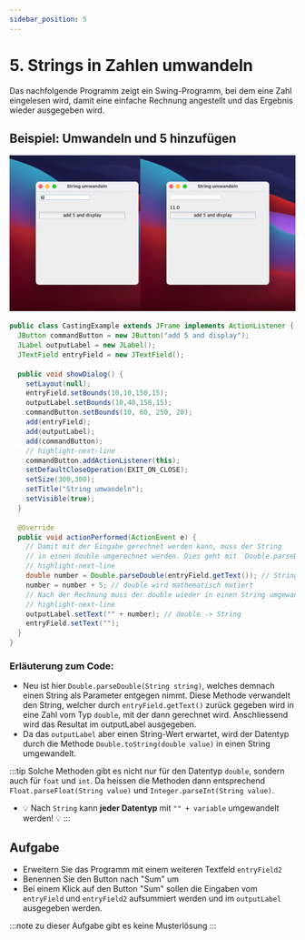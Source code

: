 ```yaml
---
sidebar_position: 5
---
```


# 5. Strings in Zahlen umwandeln

Das nachfolgende Programm zeigt ein Swing-Programm, bei dem eine Zahl eingelesen
wird, damit eine einfache Rechnung angestellt und das Ergebnis wieder ausgegeben
wird.

## Beispiel: Umwandeln und 5 hinzufügen

![](../img/String-Umwandeln-Rechnen.png)

```java title="CastingExample.java"
public class CastingExample extends JFrame implements ActionListener {
  JButton commandButton = new JButton("add 5 and display");
  JLabel outputLabel = new JLabel();
  JTextField entryField = new JTextField();

  public void showDialog() {
    setLayout(null);
    entryField.setBounds(10,10,150,15);
    outputLabel.setBounds(10,40,150,15);
    commandButton.setBounds(10, 60, 250, 20);
    add(entryField);
    add(outputLabel);
    add(commandButton);
    // highlight-next-line
    commandButton.addActionListener(this);
    setDefaultCloseOperation(EXIT_ON_CLOSE);
    setSize(300,300);
    setTitle("String umwandeln");
    setVisible(true);
  }

  @Override
  public void actionPerformed(ActionEvent e) {
    // Damit mit der Eingabe gerechnet werden kann, muss der String
    // in einen double umgerechnet werden. Dies geht mit `Double.parseDouble(String string)`
    // highlight-next-line
    double number = Double.parseDouble(entryField.getText()); // String -> doubel
    number = number + 5; // double wird mathematisch mutiert
    // Nach der Rechnung muss der double wieder in einen String umgewandelt werden
    // highlight-next-line
    outputLabel.setText("" + number); // double -> String
    entryField.setText("");
  }
}
```

### Erläuterung zum Code:

- Neu ist hier `Double.parseDouble(String string)`, welches demnach einen String
  als Parameter entgegen nimmt. Diese Methode verwandelt den String, welcher
  durch `entryField.getText()` zurück gegeben wird in eine Zahl vom Typ
  `double`, mit der dann gerechnet wird. Anschliessend wird das Resultat im
  outputLabel ausgegeben.
- Da das `outputLabel` aber einen String-Wert erwartet, wird der Datentyp durch
  die Methode `Double.toString(double value)` in einen String umgewandelt.

:::tip Solche Methoden gibt es nicht nur für den Datentyp `double`, sondern auch
für `foat` und `int`. Da heissen die Methoden dann entsprechend
`Float.parseFloat(String value)` und `Integer.parseInt(String value)`.

- :bulb: Nach `String` kann **jeder Datentyp** mit `"" + variable` umgewandelt
  werden! :bulb: :::

## Aufgabe

- Erweitern Sie das Programm mit einem weiteren Textfeld `entryField2`
- Benennen Sie den Button nach "Sum" um
- Bei einem Klick auf den Button "Sum" sollen die Eingaben vom `entryField` und
  `entryField2` aufsummiert werden und im `outputLabel` ausgegeben werden.

:::note zu dieser Aufgabe gibt es keine Musterlösung :::
